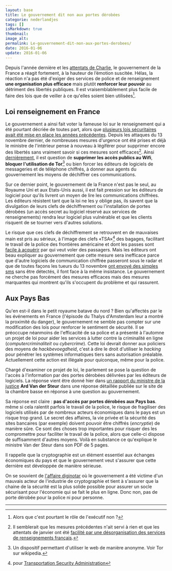 ```yaml
---
layout: base
title: Le gouvernement dit non aux portes dérobées
categorie: nederlandjes
tags: []
isMarkdown: true
thumbnail: 
image_alt: 
permalink: Le-gouvernement-dit-non-aux-portes-derobees/
date: 2016-01-06
update: 2016-01-06
---
```


Depuis l'année dernière et les [attentats de Charlie](/Willem-et-Charlie), le gouvernement de la France a réagit fortement, à la hauteur de l’émotion suscitée. Hélas, la réaction n'a pas été d'exiger des services de police et de renseignement **une organisation plus efficace** mais plutôt **renforcer leur pouvoir** au détriment des libertés publiques. Il est vraisemblablement plus facile de faire des lois que de veiller à ce qu'elles soient bien utilisées[^1].

## Loi renseignement en France
Le gouvernement a ainsi fait voter la fameuse loi sur le renseignement qui a été pourtant décriée de toutes part, alors que [plusieurs lois sécuritaires avait été mise en place les années précédentes](http://www.nextinpact.com/news/97945-droit-an-lutte-anti-terroriste.htm). Depuis les attaques du 13 novembre dernier, de nombreuses mesures d'urgence ont été prises et déjà le ministre de l'intérieur pense à nouveau à légiférer pour supprimer encore des libertés sans vraiment savoir si ces mesures sont efficaces[^2]. Ainsi [dernièrement](http://www.numerama.com/politique/133795-wi-fi-interdit-tor-bloque-nouvelles-idees-au-gouvernement.html), il est question de **supprimer les accès publics au Wifi**, **bloquer l'utilisation de Tor**[^3] ou bien forcer les éditeurs de logiciels de messageries et de téléphone chiffrés, à donner aux agents du gouvernement les moyens de déchiffrer ces communications.

Sur ce dernier point, le gouvernement de la France n'est pas le seul, au Royaume Uni et aux Etats-Unis aussi, il est fait pression sur les éditeurs de logiciel pour qu'ils livrent un moyen de lire les communications chiffrées. Les éditeurs résistent tant que la loi ne les y oblige pas, ils savent que la divulgation de leurs clefs de déchiffrement ou l'installation de portes dérobées (un accès secret au logiciel réservé aux services de renseignements) rendra leur logiciel plus vulnérable et que les clients risquent de se tourner vers d'autres solutions.

Le risque que ces clefs de déchiffrement se retrouvent en de mauvaises main est pris au sérieux, à l'image des clefs «TSA»[^4] des bagages, facilitant le travail de la police des frontières américaine et dont les passes sont [facile à acquérir](http://www.zdnet.fr/actualites/les-clefs-des-verrous-tsa-dans-la-nature-39824778.htm) par qui veut voler des passagers. Mais les éditeurs ont beau expliquer au gouvernement que cette mesure sera inefficace parce que d'autre logiciels de communication chiffrée passeront sous le radar et que de toutes façons les tueurs du 13 novembre [ont envoyé des simples sms](http://www.lemonde.fr/societe/article/2015/12/30/comment-les-attentats-du-13-novembre-ont-ete-coordonnes-depuis-la-belgique_4839418_3224.html) sans être détectés, il font face à la même insistance. Le gouvernement ne cherche pas forcément des mesures efficaces mais des mesures marquantes qui montrent qu'ils s'occupent du problème et qui rassurent.

## Aux Pays Bas

Qu'en est-il dans le petit royaume batave du nord ? Bien qu'affectés par le les événements en France (l'épisode du Thalys d'Amsterdam leur a montré la proximité du danger), le gouvernement ne semble pas compter sur une modification des lois pour renforcer le sentiment de sécurité. Il se préoccupe néanmoins de l'efficacité de sa police et a présenté à l'automne un projet de loi pour aider les services à lutter contre la criminalité en ligne (*computercriminaliteit* ou *cybercrime*). Cette loi devrait donner aux policiers des moyens de  *hackbevoegdheid*, c'est à dire le droit d'utiliser le *hacking* pour pénétrer les systèmes informatiques tiers sans autorisation préalable. Actuellement cette action est illégale pour quiconque, même pour la police.

Chargé d'examiner ce projet de loi, le parlement se pose la question de l'accès à l'information par des portes dérobées délivrées par les éditeurs de logiciels. La réponse vient être donné hier dans [un rapport du ministre de la justice](http://www.tweedekamer.nl/kamerstukken/brieven_regering/detail?id=2016Z00009&did=2016D00015) **Ard Van der Steur** dans une réponse détaillée publiée sur le site de la chambre basse en réponse à une question au gouvernement.

Sa réponse est claire : **pas d'accès par portes dérobées aux Pays bas**. même si cela ralentit parfois le travail de la police, le risque de fragiliser des logiciels utilisés par de nombreux acteurs économiques dans le pays est un risque trop grand. Le secret des affaires, la vie privée et la sécurité des sites bancaires (par exemple) doivent pouvoir être chiffrés (*encryptie*) de manière sûre. Ce sont des choses trop importantes pour risquer des les compromettre pour faciliter le travail de la police, alors que celle-ci dispose de suffisamment d'autres moyens. Voilà en substance ce qu'explique le ministre Van der Steur dans son PDF de 5 pages.

Il rappelle que la cryptographie est un élément essentiel aux échanges économiques du pays et que le gouvernement veut s'assurer que cette dernière est développée de manière sérieuse.

On se souvient de [l'affaire diginotar](/diginotar-autorite-et-confiance) où le gouvernement a été victime d'un mauvais acteur de l'industrie de cryptographie et tient à s'assurer que la chaine de la sécurité est la plus solide possible pour assurer un socle sécurisant pour l'économie qui se fait le plus en ligne. Donc non, pas de porte dérobée pour la police ni pour personne.

---
[^1]: Alors que c'est pourtant le rôle de l'exécutif non ?
[^2]: Il semblerait que les mesures précédentes n'ait servi à rien et que les attentats de janvier ont été [facilité par une désorganisation des services de renseignements français](http://www.franceinter.fr/emission-le-zoom-de-la-redaction-attentats-de-janvier-2015-lune-des-plus-grandes-faillites-du-rensei).
[^3]: Un dispositif permettant d'utiliser le web de manière anonyme. Voir Tor sur wikipedia.
[^4]: pour [Transportation Security Administration](https://fr.wikipedia.org/wiki/Transportation_Security_Administration)
<!-- post notes:
https://www.laquadrature.net/fr/surveillance-France-%C3%A9coute-monde 

https://news.ycombinator.com/item?id=10841816
http://tweakers.net/nieuws/107104/kabinet-beperking-van-encryptie-is-op-dit-moment-niet-wenselijk.html 
http://www.theregister.co.uk/2016/01/04/dutch_government_says_no_to_backdoors/
--->

